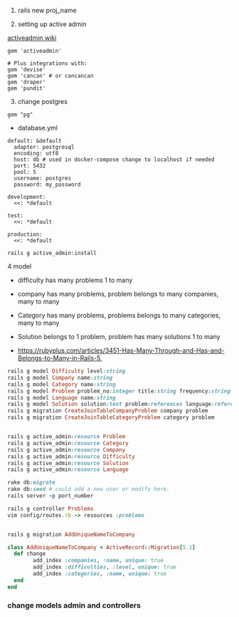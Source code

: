 1. rails new proj_name

2. setting up active admin

[activeadmin wiki](https://activeadmin.info/documentation.html)

```
gem 'activeadmin'

# Plus integrations with:
gem 'devise'
gem 'cancan' # or cancancan
gem 'draper'
gem 'pundit'
```

3. change postgres

```
gem "pg"
```

* database.yml
```
default: &default
  adapter: postgresql
  encoding: utf8
  host: db # used in docker-compose change to localhost if needed
  port: 5432
  pool: 5
  username: postgres
  password: my_password

development:
  <<: *default

test:
  <<: *default

production:
  <<: *default
```

```
rails g active_admin:install
```

4 model

* difficulty has many problems 1 to many
* company has many problems, problem belongs to many companies, many to many
* Category has many problems, problems belongs to many categories, many to many
* Solution belongs to 1 problem, problem has many solutions 1 to many

* https://rubyplus.com/articles/3451-Has-Many-Through-and-Has-and-Belongs-to-Many-in-Rails-5, 

```ruby
rails g model Difficulty level:string
rails g model Company name:string
rails g model Category name:string
rails g model Problem problem_no:integer title:string frequency:string reference:string appendix:string url:string difficulty:references
rails g model Language name:string
rails g model Solution solution:text problem:references language:references
rails g migration CreateJoinTableCompanyProblem company problem
rails g migration CreateJoinTableCategoryProblem category problem


rails g active_admin:resource Problem
rails g active_admin:resource Category
rails g active_admin:resource Company
rails g active_admin:resource Difficulty
rails g active_admin:resource Solution
rails g active_admin:resource Language

rake db:migrate
rake db:seed # could add a new user or modify here. 
rails server -p port_number

rails g controller Problems
vim config/routes.rb -> resources :problems


rails g migration AddUniqueNameToCompany

class AddUniqueNameToCompany < ActiveRecord::Migration[5.1]
  def change
        add_index :companies, :name, unique: true
        add_index :difficulties, :level, unique: true
        add_index :categories, :name, unique: true
  end
end
```

### change models admin and controllers
